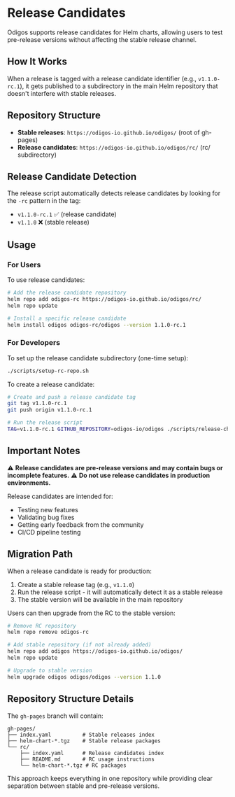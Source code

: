 # Release Candidates

Odigos supports release candidates for Helm charts, allowing users to test pre-release versions without affecting the stable release channel.

## How It Works

When a release is tagged with a release candidate identifier (e.g., `v1.1.0-rc.1`), it gets published to a subdirectory in the main Helm repository that doesn't interfere with stable releases.

## Repository Structure

- **Stable releases**: `https://odigos-io.github.io/odigos/` (root of gh-pages)
- **Release candidates**: `https://odigos-io.github.io/odigos/rc/` (rc/ subdirectory)

## Release Candidate Detection

The release script automatically detects release candidates by looking for the `-rc` pattern in the tag:
- `v1.1.0-rc.1` ✅ (release candidate)
- `v1.1.0` ❌ (stable release)

## Usage

### For Users

To use release candidates:

```bash
# Add the release candidate repository
helm repo add odigos-rc https://odigos-io.github.io/odigos/rc/
helm repo update

# Install a specific release candidate
helm install odigos odigos-rc/odigos --version 1.1.0-rc.1
```

### For Developers

To set up the release candidate subdirectory (one-time setup):

```bash
./scripts/setup-rc-repo.sh
```

To create a release candidate:

```bash
# Create and push a release candidate tag
git tag v1.1.0-rc.1
git push origin v1.1.0-rc.1

# Run the release script
TAG=v1.1.0-rc.1 GITHUB_REPOSITORY=odigos-io/odigos ./scripts/release-charts.sh
```

## Important Notes

⚠️ **Release candidates are pre-release versions and may contain bugs or incomplete features.**
⚠️ **Do not use release candidates in production environments.**

Release candidates are intended for:
- Testing new features
- Validating bug fixes
- Getting early feedback from the community
- CI/CD pipeline testing

## Migration Path

When a release candidate is ready for production:

1. Create a stable release tag (e.g., `v1.1.0`)
2. Run the release script - it will automatically detect it as a stable release
3. The stable version will be available in the main repository

Users can then upgrade from the RC to the stable version:

```bash
# Remove RC repository
helm repo remove odigos-rc

# Add stable repository (if not already added)
helm repo add odigos https://odigos-io.github.io/odigos/
helm repo update

# Upgrade to stable version
helm upgrade odigos odigos/odigos --version 1.1.0
```

## Repository Structure Details

The `gh-pages` branch will contain:

```
gh-pages/
├── index.yaml          # Stable releases index
├── helm-chart-*.tgz    # Stable release packages
└── rc/
    ├── index.yaml      # Release candidates index
    ├── README.md       # RC usage instructions
    └── helm-chart-*.tgz # RC packages
```

This approach keeps everything in one repository while providing clear separation between stable and pre-release versions. 